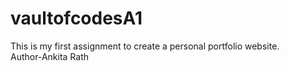 # vaultofcodesA1
This is my first assignment to create a personal portfolio website.
<br>
Author-Ankita Rath
